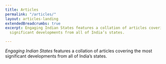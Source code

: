 ```yaml
---
title: Articles
permalink: "/articles/"
layout: articles-landing
extendedBreadcrumbs: true
excerpt: Engaging Indian States features a collation of articles covering the most
  significant developments from all of India’s states.

---
```

<em>Engaging Indian States</em> features a collation of articles covering the most significant developments from all of India’s states.